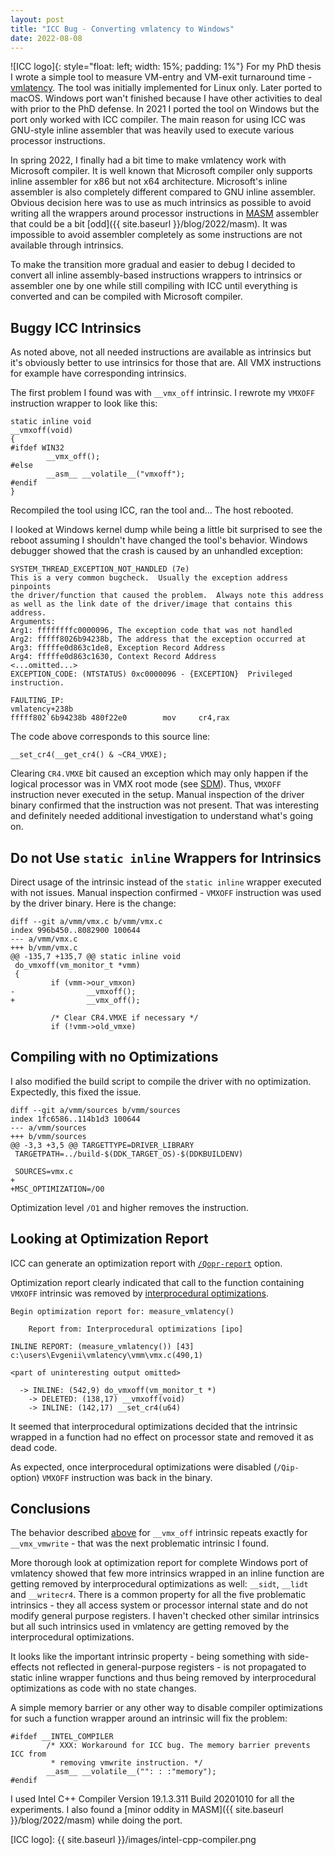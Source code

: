 ```yaml
---
layout: post
title: "ICC Bug - Converting vmlatency to Windows"
date: 2022-08-08
---
```


![ICC logo]{: style="float: left; width: 15%; padding: 1%"} For my PhD thesis I wrote a simple tool to measure VM-entry and VM-exit turnaround time - [vmlatency](https://github.com/yulyugin/vmlatency). The tool was initially implemented for Linux only. Later ported to macOS. Windows port wan't finished because I have other activities to deal with prior to the PhD defense. In 2021 I ported the tool on Windows but the port only worked with ICC compiler. The main reason for using ICC was GNU-style inline assembler that was heavily used to execute various processor instructions.

In spring 2022, I finally had a bit time to make vmlatency work with Microsoft compiler. It is well known that Microsoft compiler only supports inline assembler for x86 but not x64 architecture. Microsoft's inline assembler is also completely different compared to GNU inline assembler. Obvious decision here was to use as much intrinsics as possible to avoid writing all the wrappers around processor instructions in [MASM](https://docs.microsoft.com/cpp/assembler/masm/masm-for-x64-ml64-exe) assembler that could be a bit [odd]({{ site.baseurl }}/blog/2022/masm). It was impossible to avoid assembler completely as some instructions are not available through intrinsics.

To make the transition more gradual and easier to debug I decided to convert all inline assembly-based instructions wrappers to intrinsics or assembler one by one while still compiling with ICC until everything is converted and can be compiled with Microsoft compiler.

## Buggy ICC Intrinsics

As noted above, not all needed instructions are available as intrinsics but it's obviously better to use intrinsics for those that are. All VMX instructions for example have corresponding intrinsics.

The first problem I found was with `__vmx_off` intrinsic. I rewrote my `VMXOFF` instruction wrapper to look like this:

```
static inline void
__vmxoff(void)
{
#ifdef WIN32
        __vmx_off();
#else
        __asm__ __volatile__("vmxoff");
#endif
}
```

Recompiled the tool using ICC, ran the tool and... The host rebooted.

I looked at Windows kernel dump while being a little bit surprised to see the reboot assuming I shouldn't have changed the tool's behavior. Windows debugger showed that the crash is caused by an unhandled exception:

```
SYSTEM_THREAD_EXCEPTION_NOT_HANDLED (7e)
This is a very common bugcheck.  Usually the exception address pinpoints
the driver/function that caused the problem.  Always note this address
as well as the link date of the driver/image that contains this address.
Arguments:
Arg1: ffffffffc0000096, The exception code that was not handled
Arg2: fffff8026b94238b, The address that the exception occurred at
Arg3: fffffe0d863c1de8, Exception Record Address
Arg4: fffffe0d863c1630, Context Record Address
<...omitted...>
EXCEPTION_CODE: (NTSTATUS) 0xc0000096 - {EXCEPTION}  Privileged instruction.

FAULTING_IP: 
vmlatency+238b
fffff802`6b94238b 480f22e0        mov     cr4,rax
```

The code above corresponds to this source line:

```
__set_cr4(__get_cr4() & ~CR4_VMXE);
```

Clearing `CR4.VMXE` bit caused an exception which may only happen if the logical processor was in VMX root mode (see [SDM](https://www.intel.com/content/www/us/en/developer/articles/technical/intel-sdm.html)). Thus, `VMXOFF` instruction never executed in the setup. Manual inspection of the driver binary confirmed that the instruction was not present. That was interesting and definitely needed additional investigation to understand what's going on.

## Do not Use `static inline` Wrappers for Intrinsics

Direct usage of the intrinsic instead of the `static inline` wrapper executed with not issues. Manual inspection confirmed - `VMXOFF` instruction was used by the driver binary. Here is the change:

```
diff --git a/vmm/vmx.c b/vmm/vmx.c
index 996b450..8082900 100644
--- a/vmm/vmx.c
+++ b/vmm/vmx.c
@@ -135,7 +135,7 @@ static inline void
 do_vmxoff(vm_monitor_t *vmm)
 {
         if (vmm->our_vmxon)
-                __vmxoff();
+                __vmx_off();

         /* Clear CR4.VMXE if necessary */
         if (!vmm->old_vmxe)
```

## Compiling with no Optimizations

I also modified the build script to compile the driver with no optimization. Expectedly, this fixed the issue.

```
diff --git a/vmm/sources b/vmm/sources
index 1fc6586..114b1d3 100644
--- a/vmm/sources
+++ b/vmm/sources
@@ -3,3 +3,5 @@ TARGETTYPE=DRIVER_LIBRARY
 TARGETPATH=../build-$(DDK_TARGET_OS)-$(DDKBUILDENV)

 SOURCES=vmx.c
+
+MSC_OPTIMIZATION=/O0
```

Optimization level `/O1` and higher removes the instruction.

## Looking at Optimization Report

ICC can generate an optimization report with [`/Qopr-report`](https://www.intel.com/content/www/us/en/develop/documentation/cpp-compiler-developer-guide-and-reference/top/compiler-reference/compiler-options/optimization-report-options/qopt-report-qopt-report.html) option.

Optimization report clearly indicated that call to the function containing `VMXOFF` intrinsic was removed by [interprocedural optimizations](https://www.intel.com/content/www/us/en/develop/documentation/cpp-compiler-developer-guide-and-reference/top/compiler-reference/compiler-options/interprocedural-optimization-options/ip-qip.html).

```
Begin optimization report for: measure_vmlatency()

    Report from: Interprocedural optimizations [ipo]

INLINE REPORT: (measure_vmlatency()) [43] c:\users\Evgenii\vmlatency\vmm\vmx.c(490,1)

<part of uninteresting output omitted>

  -> INLINE: (542,9) do_vmxoff(vm_monitor_t *)
    -> DELETED: (138,17) __vmxoff(void)
    -> INLINE: (142,17) __set_cr4(u64)
```

It seemed that interprocedural optimizations decided that the intrinsic wrapped in a function had no effect on processor state and removed it as dead code.

As expected, once interprocedural optimizations were disabled (`/Qip-` option) `VMXOFF` instruction was back in the binary.

## Conclusions

The behavior described [above](#buggy-icc-intrinsics) for `__vmx_off` intrinsic repeats exactly for `__vmx_vmwrite` - that was the next problematic intrinsic I found.

More thorough look at optimization report for complete Windows port of vmlatency showed that few more intrinsics wrapped in an inline function are getting removed by interprocedural optimizations as well: `__sidt`, `__lidt` and `__writecr4`. There is a common property for all the five problematic intrinsics - they all access system or processor internal state and do not modify general purpose registers. I haven't checked other similar intrinsics but all such intrinsics used in vmlatency are getting removed by the interprocedural optimizations.

It looks like the important intrinsic property - being something with side-effects not reflected in general-purpose registers - is not propagated to static inline wrapper functions and thus being removed by interprocedural optimizations as code with no state changes.

A simple memory barrier or any other way to disable compiler optimizations for such a function wrapper around an intrinsic will fix the problem:

```
#ifdef __INTEL_COMPILER
        /* XXX: Workaround for ICC bug. The memory barrier prevents ICC from
         * removing vmwrite instruction. */
        __asm__ __volatile__("": : :"memory");
#endif
```

I used Intel C++ Compiler Version 19.1.3.311 Build 20201010 for all the experiments. I also found a [minor oddity in MASM]({{ site.baseurl }}/blog/2022/masm) while doing the port.

[ICC logo]: {{ site.baseurl }}/images/intel-cpp-compiler.png
